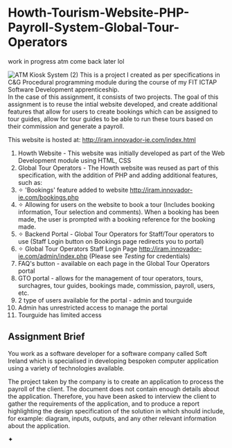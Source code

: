 # Howth-Tourism-Website-PHP-Payroll-System-Global-Tour-Operators
work in progress atm come back later lol

![ATM Kiosk System (2)](https://user-images.githubusercontent.com/22479692/123785033-f5e22300-d8cf-11eb-8369-d56013139681.png)
This is a project I created as per specifications in C&G Procedural programming module during the course of my FIT ICTAP Software Development apprenticeship.  
In the case of this assignment, it consists of two projects.  The goal of this assignment is to reuse the intial website developed, and create additional features that allow for users to create bookings which can be assigned to tour guides, allow for tour guides to be able to run these tours based on their commission and generate a payroll. 

This website is hosted at: http://iram.innovador-ie.com/index.html

1) Howth Website - This website was initially developed as part of the Web Development module using HTML, CSS
2) Global Tour Operators - The Howth website was reused as part of this specification, with the addition of PHP and adding additional features, such as:
3)   ✧ 'Bookings' feature added to website  http://iram.innovador-ie.com/bookings.php 
5)   ✧ Allowing for users on the website to book a tour (Includes booking information, Tour selection and comments). When a booking has been made, the user is prompted with a booking reference for the booking made. 
6)   ✧ Backend Portal - Global Tour Operators for Staff/Tour operators to use (Staff Login button on Bookings page redirects you to portal) 
7)  ✧ Global Tour Operators Staff Login Page http://iram.innovador-ie.com/admin/index.php (Please see *Testing* for credentials)
8)   FAQ's button - available on each page in the Global Tour Operators portal
9)   GTO portal - allows for the management of tour operators, tours, surchagres, tour guides, bookings made, commission, payroll, users, etc.
10)  2 type of users available for the portal - admin and tourguide
11)  Admin has unrestricted access to manage the portal
12)  Tourguide has limited access


## Assignment Brief
You work as a software developer for a software company called Soft Ireland which is specialised in developing bespoken computer application using a variety of technologies available.  

The project taken by the company is to create an application to process the payroll of the client. The document does not contain enough details about the application. Therefore, you have been asked to interview the client to gather the requirements of the application, and to produce a report highlighting the design specification of the solution in which should include, for example: diagram, inputs, outputs, and any other relevant information about the application.
  
✦  
